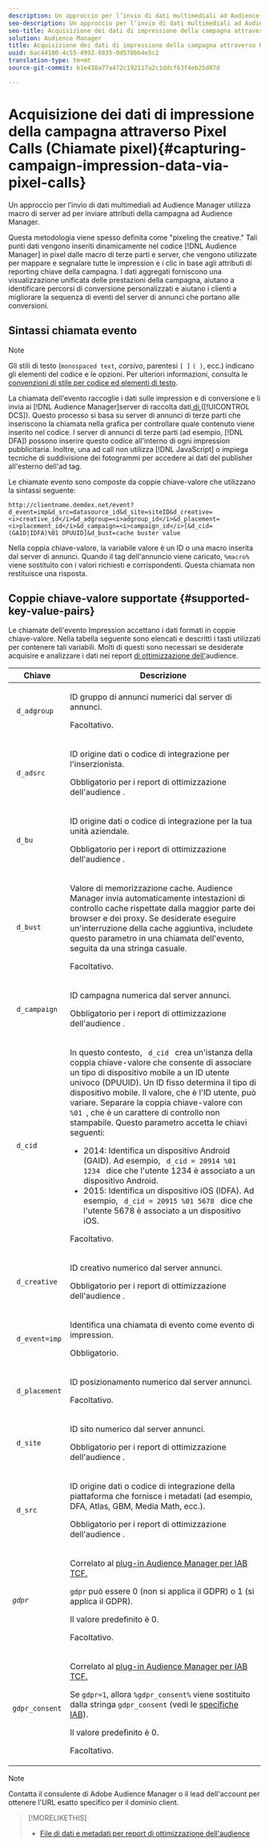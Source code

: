 ```yaml
---
description: Un approccio per l’invio di dati multimediali ad Audience Manager utilizza macro di server ad per inviare attributi della campagna ad Audience Manager.
seo-description: Un approccio per l’invio di dati multimediali ad Audience Manager utilizza macro di server ad per inviare attributi della campagna ad Audience Manager.
seo-title: Acquisizione dei dati di impressione della campagna attraverso Pixel Calls (Chiamate pixel)
solution: Audience Manager
title: Acquisizione dei dati di impressione della campagna attraverso Pixel Calls (Chiamate pixel)
uuid: 6ac44100-4c55-4992-8835-0d578bb4e5c2
translation-type: tm+mt
source-git-commit: b1e438a77a472c192117a2c1ddcf63f4eb25d07d

---
```



# Acquisizione dei dati di impressione della campagna attraverso Pixel Calls (Chiamate pixel){#capturing-campaign-impression-data-via-pixel-calls}

Un approccio per l’invio di dati multimediali ad Audience Manager utilizza macro di server ad per inviare attributi della campagna ad Audience Manager.

Questa metodologia viene spesso definita come "pixeling the creative." Tali punti dati vengono inseriti dinamicamente nel codice [!DNL Audience Manager] in pixel dalle macro di terze parti e server, che vengono utilizzate per mappare e segnalare tutte le impression e i clic in base agli attributi di reporting chiave della campagna. I dati aggregati forniscono una visualizzazione unificata delle prestazioni della campagna, aiutano a identificare percorsi di conversione personalizzati e aiutano i clienti a migliorare la sequenza di eventi del server di annunci che portano alle conversioni.

## Sintassi chiamata evento

>[!NOTE]
>
>Gli stili di testo (`monospaced text`, *corsivo*, parentesi `[ ]` `( )`, ecc.) indicano gli elementi del codice e le opzioni. Per ulteriori informazioni, consulta le [convenzioni di stile per codice ed elementi di testo](../../reference/code-style-elements.md).

La chiamata dell'evento raccoglie i dati sulle impression e di conversione e li invia ai [!DNL Audience Manager]server di raccolta dati[ di ](/help/using/reference/system-components/components-data-collection.md) ([!UICONTROL DCS]). Questo processo si basa su server di annunci di terze parti che inseriscono la chiamata nella grafica per controllare quale contenuto viene inserito nel codice. I server di annunci di terze parti (ad esempio, [!DNL DFA]) possono inserire questo codice all'interno di ogni impression pubblicitaria. Inoltre, una ad call non utilizza [!DNL JavaScript] o impiega tecniche di suddivisione dei fotogrammi per accedere ai dati del publisher all'esterno dell'ad tag.

Le chiamate evento sono composte da coppie chiave-valore che utilizzano la sintassi seguente:

```
http://clientname.demdex.net/event?d_event=imp&d_src=datasource_id&d_site=siteID&d_creative=<i>creative_id</i>&d_adgroup=<i>adgroup_id</i>&d_placement=<i>placement_id</i>&d_campaign=<i>campaign_id</i>[&d_cid=(GAID|IDFA)%01 DPUUID]&d_bust=cache buster value
```

Nella coppia chiave-valore, la variabile valore è un ID o una macro inserita dal server di annunci. Quando il tag dell'annuncio viene caricato, `%macro%` viene sostituito con i valori richiesti e corrispondenti. Questa chiamata non restituisce una risposta.

## Coppie chiave-valore supportate {#supported-key-value-pairs}

Le chiamate dell'evento Impression accettano i dati formati in coppie chiave-valore. Nella tabella seguente sono elencati e descritti i tasti utilizzati per contenere tali variabili. Molti di questi sono necessari se desiderate acquisire e analizzare i dati nei report [di ottimizzazione dell'](../../reporting/audience-optimization-reports/audience-optimization-reports.md)audience.

<table id="table_F068C4D49F7D4775924D3CA712BF15BA"> 
 <thead> 
  <tr> 
   <th colname="col1" class="entry"> Chiave </th> 
   <th colname="col2" class="entry"> Descrizione </th> 
  </tr> 
 </thead>
 <tbody> 
  <tr> 
   <td colname="col1"> <code> d_adgroup </code> </td> 
   <td colname="col2"> <p>ID gruppo di annunci numerici dal server di annunci. </p> <p>Facoltativo. </p> </td> 
  </tr> 
  <tr> 
   <td colname="col1"> <code> d_adsrc </code> </td> 
   <td colname="col2"> <p>ID origine dati o codice di integrazione per l'inserzionista. </p> <p>Obbligatorio per <span class="wintitle"> i report di ottimizzazione dell'audience </span> . </p> </td> 
  </tr> 
  <tr> 
   <td colname="col1"> <code> d_bu </code> </td> 
   <td colname="col2"> <p>ID origine dati o codice di integrazione per la tua unità aziendale. </p> <p>Obbligatorio per <span class="wintitle"> i report di ottimizzazione dell'audience </span> . </p> </td> 
  </tr> 
  <tr> 
   <td colname="col1"> <p> <code> d_bust </code> </p> </td> 
   <td colname="col2"> <p>Valore di memorizzazione cache. <span class="keyword"> Audience Manager invia </span> automaticamente intestazioni di controllo cache rispettate dalla maggior parte dei browser e dei proxy. Se desiderate eseguire un'interruzione della cache aggiuntiva, includete questo parametro in una chiamata dell'evento, seguita da una stringa casuale. </p> <p> Facoltativo. </p> </td> 
  </tr> 
  <tr> 
   <td colname="col1"> <code> d_campaign </code> </td> 
   <td colname="col2"> <p>ID campagna numerica dal server annunci. </p> <p>Obbligatorio per <span class="wintitle"> i report di ottimizzazione dell'audience </span> . </p> </td> 
  </tr> 
  <tr> 
   <td colname="col1"> <code> d_cid </code> </td> 
   <td colname="col2"> <p>In questo contesto, <code> d_cid </code> crea un'istanza della coppia chiave-valore che consente di associare un tipo di dispositivo mobile a un ID utente univoco (DPUUID). Un ID fisso determina il tipo di dispositivo mobile. Il valore, che è l'ID utente, può variare. Separare la coppia chiave-valore con <code> %01 </code>, che è un carattere di controllo non stampabile. Questo parametro accetta le chiavi seguenti: </p> 
    <ul id="ul_4D5D696D10B34615867AF3B64A938878"> 
     <li id="li_A4BD4B0C8C9443BF99075CDFACC013F6">2014: Identifica un dispositivo Android (GAID). Ad esempio, <code> d_cid = 20914 %01 1234 </code> dice che l'utente 1234 è associato a un dispositivo Android. </li> 
     <li id="li_F83D7B3EC4D24D0187BFE639E2812B36">2015: Identifica un dispositivo iOS (IDFA). Ad esempio, <code> d_cid = 20915 %01 5678 </code> dice che l'utente 5678 è associato a un dispositivo iOS. </li> 
    </ul> <p>Facoltativo. </p> </td> 
  </tr> 
  <tr> 
   <td colname="col1"> <code> d_creative </code> </td> 
   <td colname="col2"> <p>ID creativo numerico dal server annunci. </p> <p>Obbligatorio per <span class="wintitle"> i report di ottimizzazione dell'audience </span> . </p> </td> 
  </tr> 
  <tr> 
   <td colname="col1"> <code> d_event=imp </code> </td> 
   <td colname="col2"> <p>Identifica una chiamata di evento come evento di impression. </p> <p>Obbligatorio. </p> </td> 
  </tr> 
  <tr> 
   <td colname="col1"> <code> d_placement </code> </td> 
   <td colname="col2"> <p>ID posizionamento numerico dal server annunci. </p> <p> Facoltativo. </p> </td> 
  </tr> 
  <tr> 
   <td colname="col1"> <code> d_site </code> </td> 
   <td colname="col2"> <p>ID sito numerico dal server annunci. </p> <p>Obbligatorio per <span class="wintitle"> i report di ottimizzazione dell'audience </span> . </p> </td> 
  </tr> 
  <tr> 
   <td colname="col1"> <code> d_src </code> </td> 
   <td colname="col2"> <p>ID origine dati o codice di integrazione della piattaforma che fornisce i metadati (ad esempio, DFA, Atlas, GBM, Media Math, ecc.). </p> <p>Obbligatorio per <span class="wintitle"> i report di ottimizzazione dell'audience </span> . </p> </td> 
  </tr> 
   <tr> 
   <td colname="col1"> <code><i>gdpr</i></code>  </td> 
   <td colname="col2"> <p>Correlato al <a href="../../overview/data-security-and-privacy/aam-iab-plugin.md">plug-in Audience Manager per IAB TCF.</a></p> <p><code>gdpr</code> può essere 0 (non si applica il GDPR) o 1 (si applica il GDPR).</p> <p>Il valore predefinito è 0.</p><p>Facoltativo.</p> </td> 
  </tr>
   <tr> 
   <td colname="col1"> <code>gdpr_consent</code> </td> 
   <td colname="col2"> <p>Correlato al <a href="../../overview/data-security-and-privacy/aam-iab-plugin.md">plug-in Audience Manager per IAB TCF.</a></p><p> Se <code>gdpr=1</code>, allora <code>%gdpr_consent%</code> viene sostituito dalla stringa <code>gdpr_consent</code> (vedi le <a href="https://github.com/InteractiveAdvertisingBureau/GDPR-Transparency-and-Consent-Framework/blob/master/URL-based%20Consent%20Passing_%20Framework%20Guidance.md#specifications" format="http" scope="external"> specifiche IAB</a>).</p> <p>Il valore predefinito è 0.</p><p>Facoltativo.</p> </td> 
  </tr> 
 </tbody> 
</table>

>[!NOTE]
>
>Contatta il consulente di Adobe Audience Manager o il lead dell'account per ottenere l'URL esatto specifico per il dominio client.

>[!MORELIKETHIS]
>
>* [File di dati e metadati per report di ottimizzazione dell'audience](../../reporting/audience-optimization-reports/metadata-files-intro/metadata-files-intro.md)

